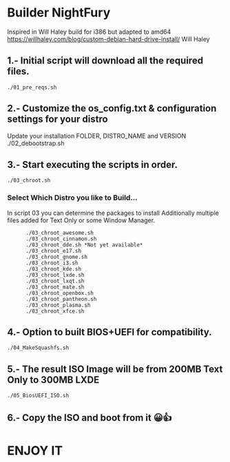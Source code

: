 # Builder NightFury

Inspired in Will Haley build for i386 but adapted to amd64
https://willhaley.com/blog/custom-debian-hard-drive-install/ 
Will Haley 

## 1.- Initial script will download all the required files.
    ./01_pre_reqs.sh
## 2.- Customize the os_config.txt & configuration settings for your distro 
Update your installation FOLDER, DISTRO_NAME and VERSION
    ./02_debootstrap.sh
## 3.- Start executing the scripts in order.
    ./03_chroot.sh
### Select Which Distro you like to Build...
In script 03 you can determine the packages to install Additionally multiple files added for Text Only or some Window Manager.

		  ./03_chroot_awesome.sh
		  ./03_chroot_cinnamon.sh
		  ./03_chroot_dde.sh *Not yet available* 
		  ./03_chroot_e17.sh
		  ./03_chroot_gnome.sh
		  ./03_chroot_i3.sh
		  ./03_chroot_kde.sh
		  ./03_chroot_lxde.sh
		  ./03_chroot_lxqt.sh
		  ./03_chroot_mate.sh
		  ./03_chroot_openbox.sh
		  ./03_chroot_pantheon.sh
		  ./03_chroot_plasma.sh
		  ./03_chroot_xfce.sh

  
## 4.- Option to built BIOS+UEFI for compatibility.
    ./04_MakeSquashfs.sh
## 5.- The result ISO Image will be from 200MB Text Only to 300MB LXDE
    ./05_BiosUEFI_ISO.sh
## 6.- Copy the ISO and boot from it 😀👍
#     ENJOY IT

